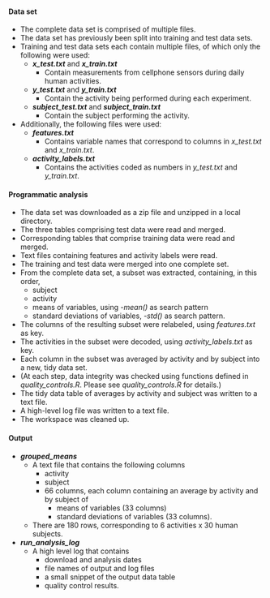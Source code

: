 #### Data set
* The complete data set is comprised of multiple files.
* The data set has previously been split into training and test data sets.
* Training and test data sets each contain multiple files, of which only the following were used:
  * **_x_test.txt_** and **_x_train.txt_**
    * Contain measurements from cellphone sensors during daily human activities.
  * **_y_test.txt_** and **_y_train.txt_**
    * Contain the activity being performed during each experiment.
  * **_subject_test.txt_** and **_subject_train.txt_**
    * Contain the subject performing the activity.
* Additionally, the following files were used:
  * **_features.txt_**
    * Contains variable names that correspond to columns in _x_test.txt_ and _x_train.txt_.
  * **_activity_labels.txt_**
    * Contains the activities coded as numbers in _y_test.txt_ and _y_train.txt_.

#### Programmatic analysis
* The data set was downloaded as a zip file and unzipped in a local directory.
* The three tables comprising test data were read and merged.
* Corresponding tables that comprise training data were read and merged.
* Text files containing features and activity labels were read.
* The training and test data were merged into one complete set.
* From the complete data set, a subset was extracted, containing, in this order,
  * subject
  * activity
  * means of variables, using _-mean()_ as search pattern
  * standard deviations of variables, _-std()_ as search pattern.
* The columns of the resulting subset were relabeled, using _features.txt_ as key.
* The activities in the subset were decoded, using _activity_labels.txt_ as key.
* Each column in the subset was averaged by activity and by subject into a new, tidy data set. 
* (At each step, data integrity was checked using functions defined in _quality_controls.R_.  Please see _quality_controls.R_ for details.)
* The tidy data table of averages by activity and subject was written to a text file.
* A high-level log file was written to a text file.
* The workspace was cleaned up.

#### Output
* **_grouped_means_**
  * A text file that contains the following columns
    * activity
    * subject
    * 66 columns, each column containing an average by activity and by subject of
      * means of variables (33 columns)
      * standard deviations of variables (33 columns).
  * There are 180 rows, corresponding to 6 activities x 30 human subjects.
* **_run_analysis_log_**
  * A high level log that contains
    * download and analysis dates
    * file names of output and log files
    * a small snippet of the output data table
    * quality control results.
